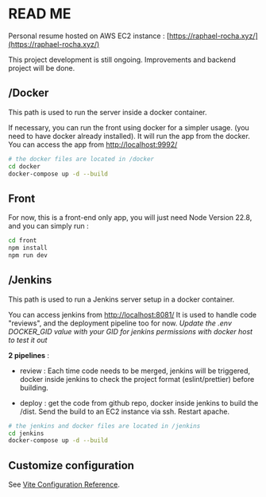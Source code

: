 # READ ME

Personal resume hosted on AWS EC2 instance : [https://raphael-rocha.xyz/](https://raphael-rocha.xyz/)

This project development is still ongoing. Improvements and backend project will be done. 

## /Docker

This path is used to run the server inside a docker container.

If necessary, you can run the front using docker for a simpler usage. (you need to have docker already installed).
It will run the app from the docker. You can access the app from [http://localhost:9992/](http://localhost:9992/)

```sh
# the docker files are located in /docker
cd docker
docker-compose up -d --build
```

## Front
For now, this is a front-end only app, you will just need Node Version 22.8, and you can simply run :

```sh
cd front
npm install
npm run dev
```

## /Jenkins

This path is used to run a Jenkins server setup in a docker container.

You can access jenkins from [http://localhost:8081/](http://localhost:8081/) It is used to handle code "reviews", and the deployment pipeline too for now.
*Update the .env DOCKER_GID value with your GID for jenkins permissions with docker host to test it out*

**2 pipelines** :

- review : Each time code needs to be merged, jenkins will be triggered, docker inside jenkins to check the project format (eslint/prettier) before building.

- deploy : get the code from github repo, docker inside jenkins to build the /dist. Send the build to an EC2 instance via ssh. Restart apache.

```sh
# the jenkins and docker files are located in /jenkins
cd jenkins
docker-compose up -d --build
```

## Customize configuration

See [Vite Configuration Reference](https://vitejs.dev/config/).